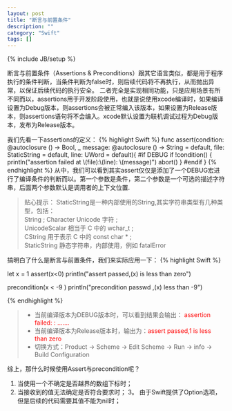 ```yaml
---
layout: post
title: "断言与前置条件"
description: ""
category: "Swift"
tags: []
---
```

{% include JB/setup %}


<p>断言与前置条件（Assertions & Preconditions）跟其它语言类似，都是用于程序执行的条件判断，当条件判断为false时，则后续代码将不再执行，从而抛出异常，以保证后续代码的执行安全。
二者完全是实现相同功能，只是应用场景有所不同而以，assertions用于开发阶段使用，也就是说使用xcode编译时，如果编译设置为Debug版本，则assertions会被正常编入该版本，如果设置为Release版本，则assertions语句将不会编入。xcode默认设置为联机调试过程为Debug版本，发布为Release版本。</p>
<!--more-->
我们先看一下assertions的定义：
{% highlight Swift %}
func assert(condition: @autoclosure () -> Bool, _ message: @autoclosure () -> String = default, file: StaticString = default, line: UWord = default){
      #if DEBUG
          if !condition() {
              println("assertion failed at \(file):\(line): \(message)")
              abort()
          }
      #endif
}
{% endhighlight %}
从中，我们可以看到其实assert仅仅是添加了一个DEBUG宏进行了编译条件的判断而以。第一个参数是条件，第二个参数是一个可选的描述字符串，后面两个参数默认是调用者的上下文位置.

> 贴心提示：
>  StaticString是一种内部使用的String,其实字符串类型有几种类型，包括：  
>  String ; Character Unicode 字符 ;   
>  UnicodeScalar 相当于 C 中的 wchar_t ;  
>  CString 用于表示 C 中的 const char * ;   
>  StaticString 静态字符串，内部使用，例如 fatalError  

搞明白了什么是断言与前置条件，我们来实际应用一下：
{% highlight Swift %}

let x = 1
assert(x<0)
println("assert passed,\(x) is less than zero")

precondition(x < -9 )
println("precondition passwd ,\(x) less than -9")

{% endhighlight %}
> * 当前编译版本为DEBUG版本时，可以看到结果会输出： <span style="color: red;">assertion failed: : .......</span>
> * 当前编译版本为Release版本时，输出为：<span style="color: red;">assert passed,1 is less than zero</span> 
> * 切换方式：Product -> Scheme -> Edit Scheme -> Run  -> info -> Build Configuration

综上，那什么时候使用Assert与precondition呢？
1. 当使用一个不确定是否越界的数组下标时；
2. 当接收到的值无法确定是否符合要求时；
3。 由于Swift提供了Option选项，但是后续的代码需要其值不能为nil时；

